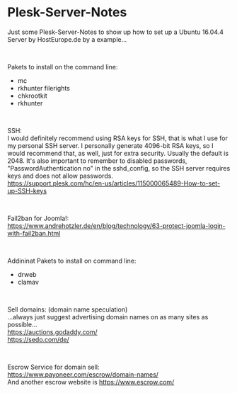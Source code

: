 # Plesk-Server-Notes
Just some Plesk-Server-Notes to show up how to set up a Ubuntu 16.04.4 Server by HostEurope.de by a example...

<br>

Pakets to install on the command line:  
- mc
- rkhunter filerights
- chkrootkit
- rkhunter

<br>

SSH:  
I would definitely recommend using RSA keys for SSH, that is what I use for my personal SSH server. I personally generate 4096-bit RSA keys, so I would recommend that, as well, just for extra security. Usually the default is 2048. It's also important to remember to disabled passwords,  
"PasswordAuthentication no" in the sshd_config, so the SSH server requires keys and does not allow passwords.  
https://support.plesk.com/hc/en-us/articles/115000065489-How-to-set-up-SSH-keys  

<br>

Fail2ban for Joomla!:  
https://www.andrehotzler.de/en/blog/technology/63-protect-joomla-login-with-fail2ban.html  

<br>

Addininat Pakets to install on command line:  
- drweb
- clamav

<br>

Sell domains: (domain name speculation)  
...always just suggest advertising domain names on as many sites as possible...  
https://auctions.godaddy.com/  
https://sedo.com/de/  

<br>

Escrow Service for domain sell:  
https://www.payoneer.com/escrow/domain-names/  
And another escrow website is https://www.escrow.com/  

<br>
